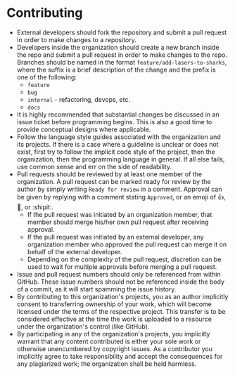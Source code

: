 # Contributing

* External developers should fork the repository and submit a pull request in
  order to make changes to a repository.
* Developers inside the organization should create a new branch inside the
  repo and submit a pull request in order to make changes to the repo. Branches
  should be named in the format `feature/add-lasers-to-sharks`, where the suffix
  is a brief description of the change and the prefix is one of the following:
  * `feature`
  * `bug`
  * `internal` - refactoring, devops, etc.
  * `docs`
* It is highly recommended that substantial changes be discussed in an issue
  ticket before programming begins. This is also a good time to provide
  conceptual designs where applicable.
* Follow the language style guides associated with the organization and its
  projects. If there is a case where a guideline is unclear or does not exist,
  first try to follow the implicit code style of the project, then the
  organization, then the programming language in general. If all else fails,
  use common sense and err on the side of readability.
* Pull requests should be reviewed by at least one member of the organization.
  A pull request can be marked ready for review by the author by simply writing
  `Ready for review` in a comment. Approval can be given by replying with a
  comment stating `Approved`, or an emoji of :+1:, :100:, or :shipit:.
    * If the pull request was initiated by an organization member, that member
      should merge his/her own pull request after receiving approval.
    * If the pull request was initiated by an external developer, any
      organization member who approved the pull request can merge it on behalf
      of the external developer.
    * Depending on the complexity of the pull request, discretion can be used to
      wait for multiple approvals before merging a pull request.
* Issue and pull request numbers should only be referenced from within GitHub.
  These issue numbers should not be referenced inside the body of a commit, as
  it will start spamming the issue history.
* By contributing to this organization's projects, you as an author implicitly
  consent to transferring ownership of your work, which will become licensed
  under the terms of the respective project. This transfer is to be considered
  effective at the time the work is uploaded to a resource under the
  organization's control (like GitHub).
* By participating in any of the organization's projects, you implicitly warrant
  that any content contributed is either your sole work or otherwise
  unencumbered by copyright issues. As a contributor you implicitly agree to
  take responsibility and accept the consequences for any plagiarized work;
  the organization shall be held harmless.

